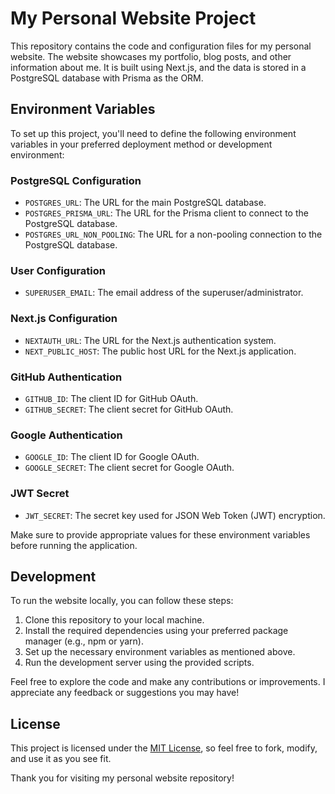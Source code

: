# My Personal Website Project

This repository contains the code and configuration files for my personal website. The website showcases my portfolio, blog posts, and other information about me. It is built using Next.js, and the data is stored in a PostgreSQL database with Prisma as the ORM.

## Environment Variables

To set up this project, you'll need to define the following environment variables in your preferred deployment method or development environment:

### PostgreSQL Configuration

- `POSTGRES_URL`: The URL for the main PostgreSQL database.
- `POSTGRES_PRISMA_URL`: The URL for the Prisma client to connect to the PostgreSQL database.
- `POSTGRES_URL_NON_POOLING`: The URL for a non-pooling connection to the PostgreSQL database.

### User Configuration

- `SUPERUSER_EMAIL`: The email address of the superuser/administrator.

### Next.js Configuration

- `NEXTAUTH_URL`: The URL for the Next.js authentication system.
- `NEXT_PUBLIC_HOST`: The public host URL for the Next.js application.

### GitHub Authentication

- `GITHUB_ID`: The client ID for GitHub OAuth.
- `GITHUB_SECRET`: The client secret for GitHub OAuth.

### Google Authentication

- `GOOGLE_ID`: The client ID for Google OAuth.
- `GOOGLE_SECRET`: The client secret for Google OAuth.

### JWT Secret

- `JWT_SECRET`: The secret key used for JSON Web Token (JWT) encryption.

Make sure to provide appropriate values for these environment variables before running the application.

## Development

To run the website locally, you can follow these steps:

1. Clone this repository to your local machine.
2. Install the required dependencies using your preferred package manager (e.g., npm or yarn).
3. Set up the necessary environment variables as mentioned above.
4. Run the development server using the provided scripts.

Feel free to explore the code and make any contributions or improvements. I appreciate any feedback or suggestions you may have!

## License

This project is licensed under the [MIT License](LICENSE), so feel free to fork, modify, and use it as you see fit.

Thank you for visiting my personal website repository!

